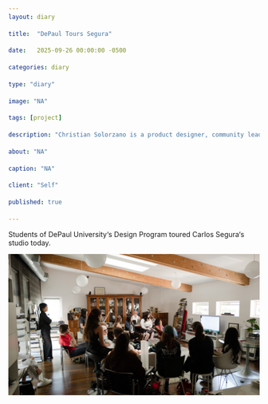 ```yaml
---
layout: diary

title:  "DePaul Tours Segura"

date:   2025-09-26 00:00:00 -0500

categories: diary

type: "diary"

image: "NA"

tags: [project]

description: "Christian Solorzano is a product designer, community leader, educator, and podcast host."

about: "NA"

caption: "NA"

client: "Self"

published: true

---
```

Students of DePaul University‘s Design Program toured Carlos Segura‘s studio today. 

![Christian Solorzano Photography](/assets/images/diary/20250926.jpg)